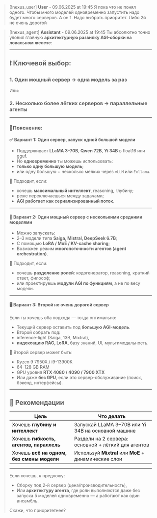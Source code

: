 >[!nexus_user] **User** - 09.06.2025 at 19:45
> Я пока что не понял одного. Чтобы много моделей одновременно запустить надо будет много серверов. А он 1. Надо выбрать приоритет. Либо 2й не очень дорогой
<!-- UID: 79a43f96-645c-44e6-8530-80d58345ce0b -->




>[!nexus_agent] **Assistant** - 09.06.2025 at 19:45
> Ты абсолютно точно уловил главную **архитектурную развилку AGI-сборки на локальном железе**:
> 
> ---
> 
> ## ❗ Ключевой выбор:
> ### **1. Один мощный сервер → одна модель за раз**
> Или:
> ### **2. Несколько более лёгких серверов → параллельные агенты**
> 
> ---
> 
> ### 📍Пояснение:
> 
> #### ✅ **Вариант 1: Один сервер, запуск одной большой модели**
> - Поддерживает **LLaMA 3–70B**, **Qwen 72B**, **Yi 34B** в float16 или gguf.
> - Но **одновременно** ты можешь использовать:
>  - **только одну большую модель**;
>  - или одну большую + несколько мелких через `vLLM` или `Exllama`.
> 
> 🧠 Подходит, если: 
> - хочешь **максимальный интеллект**, reasoning, глубину;
> - реже переключаешься между задачами;
> - **AGI работает как сериализированный поток**.
> 
> ---
> 
> #### 🔁 **Вариант 2: Один мощный сервер с несколькими средними моделями**
> - Можно запускать:
>  - 2–3 модели типа **Saiga, Mistral, DeepSeek 6.7B**;
>  - С помощью **LoRA / MoE / KV-cache sharing**;
> - Возможен режим **многопоточности агентов (agent orchestration)**.
> 
> 🧠 Подходит, если:
> - хочешь **разделение ролей**: кодогенератор, reasoning, краткий ответ, философ;
> - или проектируешь **модули AGI по функциям**, а не по весу модели.
> 
> ---
> 
> #### 🖥️ **Вариант 3: Второй не очень дорогой сервер**
> Если ты хочешь оба подхода — тогда оптимально:
> - Текущий сервер оставить под **большую AGI-модель**.
> - Второй собрать под:
>  - inference-light (Saiga, 13B, Mixtral),
>  - **индексацию RAG, LoRA**, базу знаний, UI, мультимодальность.
> 
> 💸 Второй сервер может быть:
> - Ryzen 9 7950X / i9-13900K
> - 64–128 GB RAM
> - GPU уровня **RTX 4080 / 4090 / 7900 XTX**
> - Или даже **без GPU**, если это сервер-обслуживание (поиск, бэкенд, интерфейсы).
> 
> ---
> 
> ## 📌 Рекомендации
> 
> | Цель | Что делать |
> |----------------------------------|---------------------------------------------------------|
> | Хочешь **глубину и интеллект** | Запускай LLaMA 3–70B или Yi 34B на основной машине |
> | Хочешь **гибкость, агентов, параллель** | Раздели на 2 сервера: основной + лёгкий для агентов |
> | Хочешь **всё на одном, без смены модели** | Используй **Mixtral** или **MoE** + динамические слои |
> 
> ---
> 
> Если хочешь, я предложу:
> - Сборку под 2-й сервер (цена/производительность),
> - Или **архитектуру агента**, где роли выполняются даже без запуска 5 моделей одновременно — а работают как один ансамбль.
> 
> Скажи, что приоритетнее?
<!-- UID: 73f0a717-e5a3-497f-bacd-289eae897c14 -->